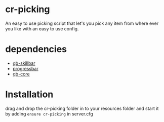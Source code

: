 # cr-picking

An easy to use picking script that let's you pick any item from where ever you like with an easy to use config.

# dependencies

- [qb-skillbar](https://github.com/qbcore-framework/qb-skillbar)
- [progressbar](https://github.com/qbcore-framework/progressbar)
- [qb-core](https://github.com/qbcore-framework/qb-core)

# Installation

drag and drop the cr-picking folder in to your resources folder and start it by adding `ensure cr-picking` in server.cfg
